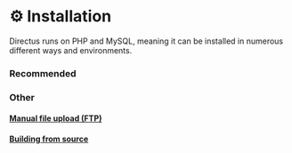 # ⚙️ Installation

Directus runs on PHP and MySQL, meaning it can be installed in numerous different ways and environments. 

### Recommended

<div>
	<InstallLink link="/installation/git">
		<template #icon>
			<svg viewBox="0 0 92 92" xmlns="http://www.w3.org/2000/svg" fill-rule="evenodd" clip-rule="evenodd" stroke-linejoin="round" stroke-miterlimit="2"><path d="M90.154 41.965L50.035 1.848a5.918 5.918 0 00-8.369 0l-8.331 8.331 10.568 10.568a7.022 7.022 0 017.229 1.685 7.03 7.03 0 011.67 7.275l10.186 10.184a7.03 7.03 0 017.275 1.671 7.043 7.043 0 11-11.492 2.299l-9.5-9.499v24.997a7.042 7.042 0 11-8.096 11.291 7.042 7.042 0 012.307-11.496V33.926a7.037 7.037 0 01-3.822-9.234l-10.418-10.42-27.51 27.507a5.922 5.922 0 000 8.371l40.121 40.118a5.92 5.92 0 008.369 0l39.932-39.931a5.921 5.921 0 000-8.372z" fill="#fff" fill-rule="nonzero"/></svg>
		</template>
		<template #title>Git</template>
		<template #description>
			Pulling the codebase from git ensures that you can easily upgrade to newer versions in the future.
		</template>
	</InstallLink>
</div>

<div>
	<InstallLink link="/installation/docker">
		<template #icon>
			<svg xmlns="http://www.w3.org/2000/svg" width="34" height="23"><g fill="#fff" fill-rule="evenodd"><path d="M18.8017 10.5442h3.4333v-3.101h-3.4333zM14.745 10.5442h3.4333v-3.101H14.745v3.101zM10.6892 10.5442h3.4325v-3.101h-3.4334v3.101zM6.6316 10.5442h3.4334v-3.101H6.6316zM2.5759 10.5442h3.4324v-3.101H2.576v3.101zM6.6326 6.8226h3.4324v-3.101H6.6316v3.101zM10.6892 6.8226h3.4325v-3.101h-3.4334v3.101zM14.745 6.8226h3.4333v-3.101H14.745v3.101zM14.745 3.101h3.4333V0H14.745v3.101z"></path><path d="M28.752 8.3043c-.1708-1.2412-.8667-2.317-2.1326-3.2901l-.727-.482-.4866.7243c-.6197.9309-.9318 2.2216-.829 3.46.046.4351.19 1.2145.6408 1.8993-.4498.2405-1.3366.572-2.5144.549H.1285l-.045.2589c-.2111 1.2439-.2075 5.1252 2.329 8.1087 1.9269 2.2675 4.8168 3.4178 8.5889 3.4178 8.1757 0 14.2245-3.741 17.0565-10.5406 1.1136.022 3.5132.0064 4.7461-2.3326.0312-.0533.1056-.1947.3204-.638l.1184-.2424-.693-.46c-.75-.4984-2.4723-.681-3.7979-.4323z"></path></g></svg>
		</template>
		<template #title>Docker</template>
		<template #description>
			Has everything you need to get started; no need to install, configure, or manage additional packages on your server.
		</template>
	</InstallLink>
</div>

<div>
	<InstallLink link="/installation/do-one-click">
		<template #icon>
			<svg width="178" height="177" viewBox="0 0 178 177" xmlns="http://www.w3.org/2000/svg"><g fill="#fff" fill-rule="evenodd"><path d="M89 176.5v-34.2c36.2 0 64.3-35.9 50.4-74-5.1-14-16.4-25.3-30.5-30.4-38.1-13.8-74 14.2-74 50.4H.8C.8 30.6 56.6-14.4 117.1 4.5c26.4 8.3 47.5 29.3 55.7 55.7 18.9 60.5-26.1 116.3-83.8 116.3z" fill-rule="nonzero"/><path d="M89.1 142.5H55v-34.1h34.1zM55 168.6H28.9v-26.1H55zM28.9 142.5H7v-21.9h21.9v21.9z"/></g></svg>
		</template>
		<template #title>DigitalOcean One-Click</template>
		<template #description>
			Will spin up a new server and install everything you need automagically.
		</template>
	</InstallLink>
</div>

<div>
	<InstallLink link="/installation/git">
		<template #icon>
			<svg viewBox="0 0 66 40" width="66" height="40" xmlns="http://www.w3.org/2000/svg">
				<path d="M52.6937 25.2423c-.3038-.076-.557-.152-.785-.2532-.2278-.1013-.405-.2279-.557-.3798.152-1.342 0-2.5068.1266-3.8235.5064-5.115 3.7223-3.4944 6.6089-4.33 1.7978-.5064 3.5956-1.5446 4.0514-3.6716-1.975-2.3042-4.178-4.33-6.5835-6.0518C47.7308 1.1617 37.5009-1.0666 28.208.478c1.4568 2.544 3.6278 4.4952 6.1463 5.6973 0 0-2.5185 0-4.677-1.6124-.633.2533-1.8998.7515-2.5075 1.0554 4.9377 4.735 12.6607 5.2668 18.206 1.0128-.0252.0507-.5064.785-1.0887 3.8489-1.2914 6.5329-5.0137 6.0264-9.6222 4.3806-9.5714-3.469-14.8383-.2533-19.624-6.8368-1.3927.785-2.2536 2.2536-2.2536 3.8488 0 1.646.9116 3.0386 2.2283 3.7982.7188-.9535 1.041-1.2248 2.2947-1.2248-1.94 1.0998-2.1681 2.0604-3.0037 4.7192-1.0129 3.2158-.5824 6.5076-5.3175 7.3685-2.5068.1266-2.4562 1.8231-3.3678 4.3553C4.482 34.1808 2.9626 35.4975 0 38.612c1.2154 1.4686 2.4815 1.6459 3.7729 1.1141 2.6587-1.1141 4.7098-4.5578 6.6342-6.7861 2.1523-2.4815 7.3179-1.418 11.2173-3.8488 2.6841-1.646 4.0008-3.8742 2.2283-7.647 1.1395 1.266 1.8232 2.8612 1.9244 4.5578 4.5072-.5824 10.5337 4.9123 16.0285 5.8239-.5571-.709-1.0129-1.4687-1.342-2.2536-.6331-1.5193-.8357-2.912-.709-4.1274.5064 3.0132 3.545 6.8874 8.432 7.2419 1.2407.1013 2.608-.0507 4.026-.4811 1.6966-.5064 3.2665-1.1648 5.1403-.8103 1.3926.2532 2.684.9622 3.4943 2.1523 1.2154 1.7725 3.8742 2.1523 5.0643-.0253-2.684-7.014-10.078-7.4698-13.2178-8.28z" fill="#FFF" fill-rule="evenodd"></path>
			</svg>
		</template>
		<template #title>Directus Cloud</template>
		<template #description>
			Don't bother installing Directus yourself. Let us do it!
		</template>
	</InstallLink>
</div>


### Other

#### [Manual file upload (FTP)](/installation/manual)

#### [Building from source](/installation/from-source)